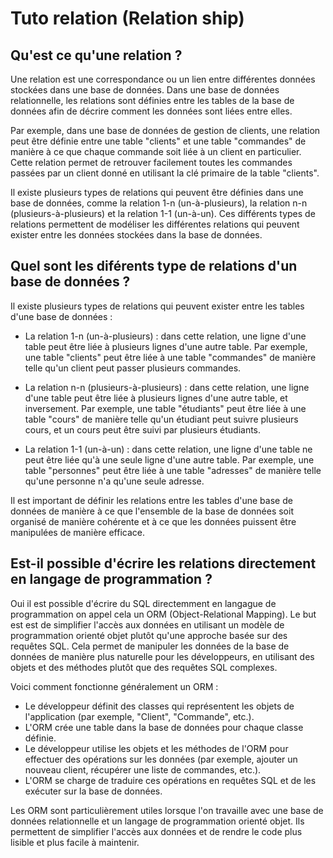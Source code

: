 # Tuto relation (Relation ship)



## Qu'est ce qu'une relation ?

Une relation est une correspondance ou un lien entre différentes données stockées dans une base de données. Dans une base de données relationnelle, les relations sont définies entre les tables de la base de données afin de décrire comment les données sont liées entre elles.

Par exemple, dans une base de données de gestion de clients, une relation peut être définie entre une table "clients" et une table "commandes" de manière à ce que chaque commande soit liée à un client en particulier. Cette relation permet de retrouver facilement toutes les commandes passées par un client donné en utilisant la clé primaire de la table "clients".

Il existe plusieurs types de relations qui peuvent être définies dans une base de données, comme la relation 1-n (un-à-plusieurs), la relation n-n (plusieurs-à-plusieurs) et la relation 1-1 (un-à-un). Ces différents types de relations permettent de modéliser les différentes relations qui peuvent exister entre les données stockées dans la base de données.



## Quel sont les diférents type de relations d'un base de données ? 

Il existe plusieurs types de relations qui peuvent exister entre les tables d'une base de données :

-  La relation 1-n (un-à-plusieurs) : dans cette relation, une ligne d'une table peut être liée à plusieurs lignes d'une autre table. Par exemple, une table "clients" peut être liée à une table "commandes" de manière telle qu'un client peut passer plusieurs commandes.

- La relation n-n (plusieurs-à-plusieurs) : dans cette relation, une ligne d'une table peut être liée à plusieurs lignes d'une autre table, et inversement. Par exemple, une table "étudiants" peut être liée à une table "cours" de manière telle qu'un étudiant peut suivre plusieurs cours, et un cours peut être suivi par plusieurs étudiants.

- La relation 1-1 (un-à-un) : dans cette relation, une ligne d'une table ne peut être liée qu'à une seule ligne d'une autre table. Par exemple, une table "personnes" peut être liée à une table "adresses" de manière telle qu'une personne n'a qu'une seule adresse.

Il est important de définir les relations entre les tables d'une base de données de manière à ce que l'ensemble de la base de données soit organisé de manière cohérente et à ce que les données puissent être manipulées de manière efficace.



## Est-il possible d'écrire les relations directement en langage de programmation ?

Oui il est possible d'écrire du SQL directemment en langague de programmation on appel cela un ORM (Object-Relational Mapping).
Le but est est de simplifier l'accès aux données en utilisant un modèle de programmation orienté objet plutôt qu'une approche basée sur des requêtes SQL. Cela permet de manipuler les données de la base de données de manière plus naturelle pour les développeurs, en utilisant des objets et des méthodes plutôt que des requêtes SQL complexes.

Voici comment fonctionne généralement un ORM :

- Le développeur définit des classes qui représentent les objets de l'application (par exemple, "Client", "Commande", etc.).
- L'ORM crée une table dans la base de données pour chaque classe définie.
- Le développeur utilise les objets et les méthodes de l'ORM pour effectuer des opérations sur les données (par exemple, ajouter un nouveau client, récupérer une liste de commandes, etc.).
- L'ORM se charge de traduire ces opérations en requêtes SQL et de les exécuter sur la base de données.

Les ORM sont particulièrement utiles lorsque l'on travaille avec une base de données relationnelle et un langage de programmation orienté objet. Ils permettent de simplifier l'accès aux données et de rendre le code plus lisible et plus facile à maintenir.






